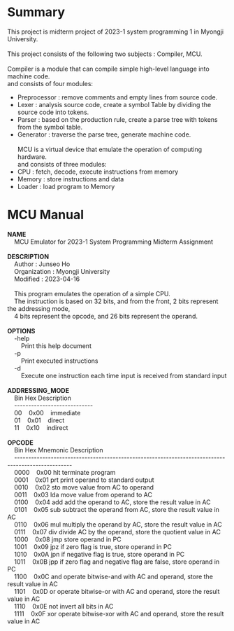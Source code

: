 # Summary

This project is midterm project of 2023-1 system programming 1 in Myongji University.
<br><br>
This project consists of the following two subjects : Compiler, MCU.
<br><br>
Compiler is a module that can compile simple high-level language into machine code.<br>
and consists of four modules:<br>

* Preprocessor : remove comments and empty lines from source code.
* Lexer : analysis source code, create a symbol Table by dividing the source code into tokens.
* Parser : based on the production rule, create a parse tree with tokens from the symbol table.
* Generator : traverse the parse tree, generate machine code.
  <br><br>
  MCU is a virtual device that emulate the operation of computing hardware.<br>
  and consists of three modules:<br>
* CPU : fetch, decode, execute instructions from memory
* Memory : store instructions and data
* Loader : load program to Memory

# MCU Manual

**NAME**<br>
&nbsp;&nbsp;&nbsp;&nbsp;MCU Emulator for 2023-1 System Programming Midterm Assignment<br>
<br>
**DESCRIPTION**<br>
&nbsp;&nbsp;&nbsp;&nbsp;Author       : Junseo Ho<br>
&nbsp;&nbsp;&nbsp;&nbsp;Organization : Myongji University<br>
&nbsp;&nbsp;&nbsp;&nbsp;Modified     : 2023-04-16<br>
<br>
&nbsp;&nbsp;&nbsp;&nbsp;This program emulates the operation of a simple CPU.<br>
&nbsp;&nbsp;&nbsp;&nbsp;The instruction is based on 32 bits, and from the front, 2 bits represent the addressing mode,<br>
&nbsp;&nbsp;&nbsp;&nbsp;4 bits represent the opcode, and 26 bits represent the operand.<br>
<br>
**OPTIONS**<br>
&nbsp;&nbsp;&nbsp;&nbsp;-help<br>
&nbsp;&nbsp;&nbsp;&nbsp;&nbsp;&nbsp;&nbsp;&nbsp;Print this help document<br>
&nbsp;&nbsp;&nbsp;&nbsp;-p<br>
&nbsp;&nbsp;&nbsp;&nbsp;&nbsp;&nbsp;&nbsp;&nbsp;Print executed instructions<br>
&nbsp;&nbsp;&nbsp;&nbsp;-d<br>
&nbsp;&nbsp;&nbsp;&nbsp;&nbsp;&nbsp;&nbsp;&nbsp;Execute one instruction each time input is received from standard input<br>
<br>
**ADDRESSING_MODE**<br>
&nbsp;&nbsp;&nbsp;&nbsp;Bin     Hex     Description<br>
&nbsp;&nbsp;&nbsp;&nbsp;----------------------------<br>
&nbsp;&nbsp;&nbsp;&nbsp;00&nbsp;&nbsp;&nbsp;&nbsp;0x00&nbsp;&nbsp;&nbsp;&nbsp;immediate<br>
&nbsp;&nbsp;&nbsp;&nbsp;01&nbsp;&nbsp;&nbsp;&nbsp;0x01&nbsp;&nbsp;&nbsp;&nbsp;direct<br>
&nbsp;&nbsp;&nbsp;&nbsp;11&nbsp;&nbsp;&nbsp;&nbsp;0x10&nbsp;&nbsp;&nbsp;&nbsp;indirect<br>
<br>
**OPCODE**<br>
&nbsp;&nbsp;&nbsp;&nbsp;Bin     Hex     Mnemonic    Description<br>
&nbsp;&nbsp;&nbsp;&nbsp;--------------------------------------------------------------------------------------------------<br>
&nbsp;&nbsp;&nbsp;&nbsp;0000&nbsp;&nbsp;&nbsp;&nbsp;0x00    hlt         terminate program<br>
&nbsp;&nbsp;&nbsp;&nbsp;0001&nbsp;&nbsp;&nbsp;&nbsp;0x01    prt         print operand to standard output<br>
&nbsp;&nbsp;&nbsp;&nbsp;0010&nbsp;&nbsp;&nbsp;&nbsp;0x02    sto         move value from AC to operand<br>
&nbsp;&nbsp;&nbsp;&nbsp;0011&nbsp;&nbsp;&nbsp;&nbsp;0x03    lda         move value from operand to AC<br>
&nbsp;&nbsp;&nbsp;&nbsp;0100&nbsp;&nbsp;&nbsp;&nbsp;0x04    add         add the operand to AC, store the result value in AC<br>
&nbsp;&nbsp;&nbsp;&nbsp;0101&nbsp;&nbsp;&nbsp;&nbsp;0x05    sub         subtract the operand from AC, store the result value in AC<br>
&nbsp;&nbsp;&nbsp;&nbsp;0110&nbsp;&nbsp;&nbsp;&nbsp;0x06    mul         multiply the operand by AC, store the result value in AC<br>
&nbsp;&nbsp;&nbsp;&nbsp;0111&nbsp;&nbsp;&nbsp;&nbsp;0x07    div         divide AC by the operand, store the quotient value in AC<br>
&nbsp;&nbsp;&nbsp;&nbsp;1000&nbsp;&nbsp;&nbsp;&nbsp;0x08    jmp         store operand in PC<br>
&nbsp;&nbsp;&nbsp;&nbsp;1001&nbsp;&nbsp;&nbsp;&nbsp;0x09    jpz         if zero flag is true, store operand in PC<br>
&nbsp;&nbsp;&nbsp;&nbsp;1010&nbsp;&nbsp;&nbsp;&nbsp;0x0A    jpn         if negative flag is true, store operand in PC<br>
&nbsp;&nbsp;&nbsp;&nbsp;1011&nbsp;&nbsp;&nbsp;&nbsp;0x0B    jpp         if zero flag and negative flag are false, store operand in PC<br>
&nbsp;&nbsp;&nbsp;&nbsp;1100&nbsp;&nbsp;&nbsp;&nbsp;0x0C    and         operate bitwise-and with AC and operand, store the result value in AC<br>
&nbsp;&nbsp;&nbsp;&nbsp;1101&nbsp;&nbsp;&nbsp;&nbsp;0x0D    or          operate bitwise-or with AC and operand, store the result value in AC<br>
&nbsp;&nbsp;&nbsp;&nbsp;1110&nbsp;&nbsp;&nbsp;&nbsp;0x0E    not         invert all bits in AC<br>
&nbsp;&nbsp;&nbsp;&nbsp;1111&nbsp;&nbsp;&nbsp;&nbsp;0x0F    xor         operate bitwise-xor with AC and operand, store the result value in AC<br>

